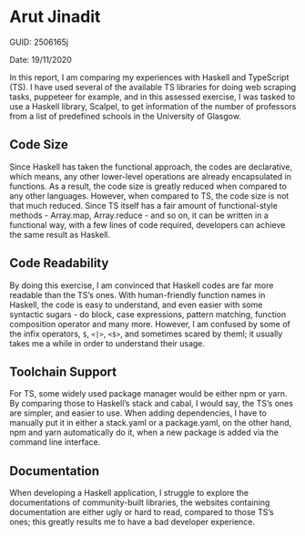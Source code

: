 # Arut Jinadit

GUID: 2506165j

Date: 19/11/2020

In this report, I am comparing my experiences with Haskell and TypeScript (TS). I have used several of the available TS libraries for doing web scraping tasks, puppeteer for example, and in this assessed exercise, I was tasked to use a Haskell library, Scalpel, to get information of the number of professors from a list of predefined schools in the University of Glasgow.

## Code Size

Since Haskell has taken the functional approach, the codes are declarative, which means, any other lower-level operations are already encapsulated in functions. As a result, the code size is greatly reduced when compared to any other languages. However, when compared to TS, the code size is not that much reduced. Since TS itself has a fair amount of functional-style methods - Array.map, Array.reduce - and so on, it can be written in a functional way, with a few lines of code required, developers can achieve the same result as Haskell.

## Code Readability

By doing this exercise, I am convinced that Haskell codes are far more readable than the TS’s ones. With human-friendly function names in Haskell, the code is easy to understand, and even easier with some syntactic sugars - do block, case expressions, pattern matching, function composition operator and many more. However, I am confused by some of the infix operators, `$`, `<|>`, `<$>`, and sometimes scared by theml; it usually takes me a while in order to understand their usage.

<!-- ## Code Maintainability -->

## Toolchain Support

For TS, some widely used package manager would be either npm or yarn. By comparing those to Haskell’s stack and cabal, I would say, the TS’s ones are simpler, and easier to use. When adding dependencies, I have to manually put it in either a stack.yaml or a package.yaml, on the other hand, npm and yarn automatically do it, when a new package is added via the command line interface.

## Documentation

When developing a Haskell application, I struggle to explore the documentations of community-built libraries, the websites containing documentation are either ugly or hard to read, compared to those TS’s ones; this greatly results me to have a bad developer experience.
